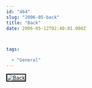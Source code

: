 ```yaml
---
id: "464"
slug: "2006-05-back"
title: "Back"
date: 2006-05-12T02:40:01.000Z



tags:

  - "General"
---
```

<div class="sqs-html-content">
  <div style="float: left; margin-right: 10px; margin-bottom: 10px;"> <a href="http://www.flickr.com/photos/mclazarus/144947406/" title="Back"><img src="http://static.flickr.com/56/144947406_5b0c98721a_m.jpg" alt="Back" style="border: solid 2px #000000;" /></a>
</div>
<p><br clear="all" /></p>
</div>
